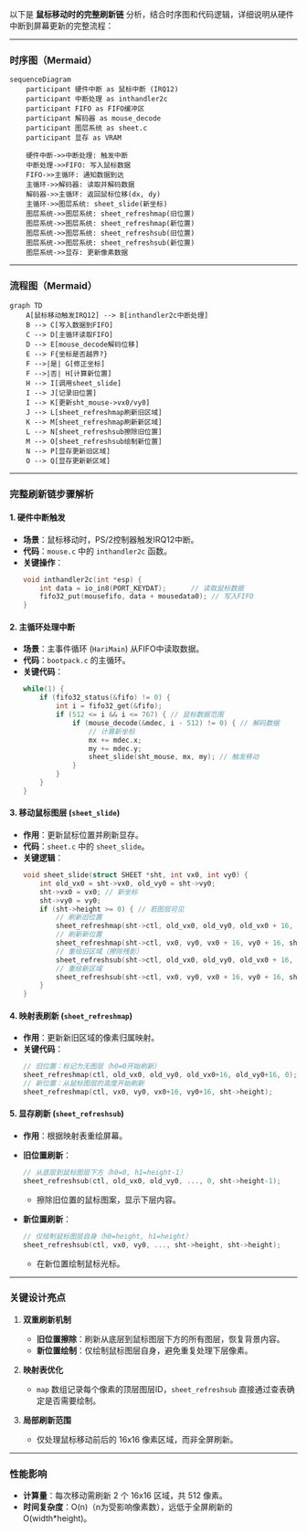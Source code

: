 以下是 **鼠标移动时的完整刷新链** 分析，结合时序图和代码逻辑，详细说明从硬件中断到屏幕更新的完整流程：

---

### **时序图（Mermaid）**
```mermaid
sequenceDiagram
    participant 硬件中断 as 鼠标中断 (IRQ12)
    participant 中断处理 as inthandler2c
    participant FIFO as FIFO缓冲区
    participant 解码器 as mouse_decode
    participant 图层系统 as sheet.c
    participant 显存 as VRAM

    硬件中断->>中断处理: 触发中断
    中断处理->>FIFO: 写入鼠标数据
    FIFO->>主循环: 通知数据到达
    主循环->>解码器: 读取并解码数据
    解码器->>主循环: 返回鼠标位移(dx, dy)
    主循环->>图层系统: sheet_slide(新坐标)
    图层系统->>图层系统: sheet_refreshmap(旧位置)
    图层系统->>图层系统: sheet_refreshmap(新位置)
    图层系统->>图层系统: sheet_refreshsub(旧位置)
    图层系统->>图层系统: sheet_refreshsub(新位置)
    图层系统->>显存: 更新像素数据
```

---

### **流程图（Mermaid）**
```mermaid
graph TD
    A[鼠标移动触发IRQ12] --> B[inthandler2c中断处理]
    B --> C[写入数据到FIFO]
    C --> D[主循环读取FIFO]
    D --> E[mouse_decode解码位移]
    E --> F{坐标是否越界?}
    F -->|是| G[修正坐标]
    F -->|否| H[计算新位置]
    H --> I[调用sheet_slide]
    I --> J[记录旧位置]
    I --> K[更新sht_mouse->vx0/vy0]
    J --> L[sheet_refreshmap刷新旧区域]
    K --> M[sheet_refreshmap刷新新区域]
    L --> N[sheet_refreshsub擦除旧位置]
    M --> O[sheet_refreshsub绘制新位置]
    N --> P[显存更新旧区域]
    O --> Q[显存更新新区域]
```

---

### **完整刷新链步骤解析**
#### **1. 硬件中断触发**
- **场景**：鼠标移动时，PS/2控制器触发IRQ12中断。
- **代码**：`mouse.c` 中的 `inthandler2c` 函数。
- **关键操作**：
  ```c
  void inthandler2c(int *esp) {
      int data = io_in8(PORT_KEYDAT);      // 读取鼠标数据
      fifo32_put(mousefifo, data + mousedata0); // 写入FIFO
  }
  ```

#### **2. 主循环处理中断**
- **场景**：主事件循环 (`HariMain`) 从FIFO中读取数据。
- **代码**：`bootpack.c` 的主循环。
- **关键代码**：
  ```c
  while(1) {
      if (fifo32_status(&fifo) != 0) {
          int i = fifo32_get(&fifo);
          if (512 <= i && i <= 767) { // 鼠标数据范围
              if (mouse_decode(&mdec, i - 512) != 0) { // 解码数据
                  // 计算新坐标
                  mx += mdec.x;
                  my += mdec.y;
                  sheet_slide(sht_mouse, mx, my); // 触发移动
              }
          }
      }
  }
  ```

#### **3. 移动鼠标图层 (`sheet_slide`)**
- **作用**：更新鼠标位置并刷新显存。
- **代码**：`sheet.c` 中的 `sheet_slide`。
- **关键逻辑**：
  ```c
  void sheet_slide(struct SHEET *sht, int vx0, int vy0) {
      int old_vx0 = sht->vx0, old_vy0 = sht->vy0;
      sht->vx0 = vx0; // 新坐标
      sht->vy0 = vy0;
      if (sht->height >= 0) { // 若图层可见
          // 刷新旧位置
          sheet_refreshmap(sht->ctl, old_vx0, old_vy0, old_vx0 + 16, old_vy0 + 16, 0);
          // 刷新新位置
          sheet_refreshmap(sht->ctl, vx0, vy0, vx0 + 16, vy0 + 16, sht->height);
          // 重绘旧区域（擦除残影）
          sheet_refreshsub(sht->ctl, old_vx0, old_vy0, old_vx0 + 16, old_vy0 + 16, 0, sht->height - 1);
          // 重绘新区域
          sheet_refreshsub(sht->ctl, vx0, vy0, vx0 + 16, vy0 + 16, sht->height, sht->height);
      }
  }
  ```

#### **4. 映射表刷新 (`sheet_refreshmap`)**
- **作用**：更新新旧区域的像素归属映射。
- **关键代码**：
  ```c
  // 旧位置：标记为无图层（h0=0开始刷新）
  sheet_refreshmap(ctl, old_vx0, old_vy0, old_vx0+16, old_vy0+16, 0);
  // 新位置：从鼠标图层的高度开始刷新
  sheet_refreshmap(ctl, vx0, vy0, vx0+16, vy0+16, sht->height);
  ```

#### **5. 显存刷新 (`sheet_refreshsub`)**
- **作用**：根据映射表重绘屏幕。
- **旧位置刷新**：  
  ```c
  // 从底层到鼠标图层下方（h0=0, h1=height-1）
  sheet_refreshsub(ctl, old_vx0, old_vy0, ..., 0, sht->height-1);
  ```
  - 擦除旧位置的鼠标图案，显示下层内容。

- **新位置刷新**：  
  ```c
  // 仅绘制鼠标图层自身（h0=height, h1=height）
  sheet_refreshsub(ctl, vx0, vy0, ..., sht->height, sht->height);
  ```
  - 在新位置绘制鼠标光标。

---

### **关键设计亮点**
1. **双重刷新机制**  
   - **旧位置擦除**：刷新从底层到鼠标图层下方的所有图层，恢复背景内容。  
   - **新位置绘制**：仅绘制鼠标图层自身，避免重复处理下层像素。

2. **映射表优化**  
   - `map` 数组记录每个像素的顶层图层ID，`sheet_refreshsub` 直接通过查表确定是否需要绘制。

3. **局部刷新范围**  
   - 仅处理鼠标移动前后的 16x16 像素区域，而非全屏刷新。

---

### **性能影响**
- **计算量**：每次移动需刷新 2 个 16x16 区域，共 512 像素。  
- **时间复杂度**：O(n)（n为受影响像素数），远低于全屏刷新的 O(width*height)。

